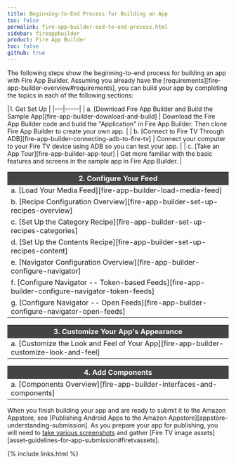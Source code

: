 ```yaml
---
title: Beginning-to-End Process for Building an App
toc: false
permalink: fire-app-builder-end-to-end-process.html
sidebar: fireappbuilder
product: Fire App Builder
toc: false
github: true
---
```

<style>
th {
background-color: #444;
color: white;
font-weight: bold;
}
</style>


The following steps show the beginning-to-end process for building an app with Fire App Builder. Assuming you already have the [requirements][fire-app-builder-overview#requirements], you can build your app by completing the topics in each of the following sections:

|1. Get Set Up |
|---|-----|
| a. [Download Fire App Builder and Build the Sample App][fire-app-builder-download-and-build] | Download the Fire App Builder code and build the "Application" in Fire App Builder. Then clone Fire App Builder to create your own app. |
| b. [Connect to Fire TV Through ADB][fire-app-builder-connecting-adb-to-fire-tv] | Connect your computer to your Fire TV device using ADB so you can test your app. |
| c. [Take an App Tour][fire-app-builder-app-tour] | Get more familiar with the basic features and screens in the sample app in Fire App Builder. |

| 2. Configure Your Feed |
|---|
| a. [Load Your Media Feed][fire-app-builder-load-media-feed] | Load your media feed in the app. Your feed contains all of your media assets, including the titles, descriptions, thumbnails, and media objects. |
| b. [Recipe Configuration Overview][fire-app-builder-set-up-recipes-overview] | Learn about what recipes are in Fire App Builder and requirements for configuration. |
| c. [Set Up the Category Recipe][fire-app-builder-set-up-recipes-categories] | Configure how Fire App Builder reads the categories in your feed. Categories organize your content into different groups.  |
| d. [Set Up the Contents Recipe][fire-app-builder-set-up-recipes-content] | Configure how Fire App Builder reads the content in your feed. Content refers to all the elements in your feed, such as the title, description, and video URLs. |
| e. [Navigator Configuration Overview][fire-app-builder-configure-navigator] | Learn about the role of the Navigator file and what needs configuration. |
| f. [Configure Navigator -- Token-based Feeds][fire-app-builder-configure-navigator-token-feeds] | Associate the categories and contents recipes with the screens in your app's UI. Follow these instructions if your feed requires a token to access it.|
| g. [Configure Navigator -- Open Feeds][fire-app-builder-configure-navigator-open-feeds] | Associate the categories and contents recipes with the screens in your app's UI. Follow these instructions if your feed is openly accessible without a token. |

| 3. Customize Your App's Appearance |
|---|
| a. [Customize the Look and Feel of Your App][fire-app-builder-customize-look-and-feel] | Customize the appearance of your app through the custom.xml file. You can customize almost every element of the app, from the font to background colors, homepage layout, splash screen, and more.|

| 4. Add Components |
|---|
| a. [Components Overview][fire-app-builder-interfaces-and-components] | Set up authentication, in-app purchasing, analytics, ads, or the media player by loading already coded components that implement interfaces in Fire App Builder. |

When you finish building your app and are ready to submit it to the Amazon Appstore, see [Publishing Android Apps to 
the Amazon Appstore][appstore-understanding-submission]. As you prepare your app for publishing, you will need to [take various screenshots](/support/submitting-your-app/tech-docs/taking-screenshots) and gather [Fire TV image assets][asset-guidelines-for-app-submission#firetvassets].

{% include links.html %}
